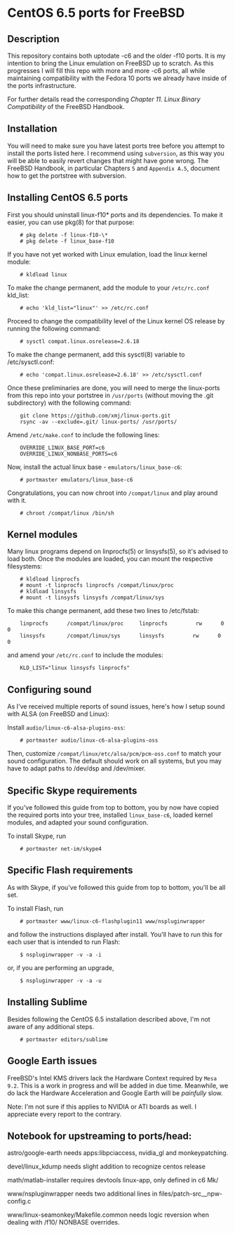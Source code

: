 CentOS 6.5 ports for FreeBSD
============================

Description
-----------

This repository contains both uptodate -c6 and the older -f10 ports. It is my
intention to bring the Linux emulation on FreeBSD up to scratch. As this
progresses I will fill this repo with more and more -c6 ports, all while
maintaining compatibility with the Fedora 10 ports we already have inside
of the ports infrastructure.

For further details read the corresponding
_Chapter 11.  Linux Binary Compatibility_
of the FreeBSD Handbook.

Installation
------------
You will need to make sure you have latest ports tree before you attempt to
install the ports listed here. I recommend using `subversion`, as this way you
will be able to easily revert changes that might have gone wrong. The FreeBSD
Handbook, in particular Chapters `5` and `Appendix A.5`, document how to get the
portstree with subversion.

Installing CentOS 6.5 ports
---------------------------
First you should uninstall linux-f10* ports and its dependencies. To make it easier,
you can use pkg(8) for that purpose:
```
    # pkg delete -f linux-f10-\*
    # pkg delete -f linux_base-f10
```

If you have not yet worked with Linux emulation, load the linux kernel module:
```
    # kldload linux
```
To make the change permanent, add the module to your `/etc/rc.conf` kld_list:
```
    # echo 'kld_list="linux"' >> /etc/rc.conf
```

Proceed to change the compatibility level of the Linux kernel OS release by running
the following command:
```
    # sysctl compat.linux.osrelease=2.6.18
```
To make the change permanent, add this sysctl(8) variable to /etc/sysctl.conf:
```
    # echo 'compat.linux.osrelease=2.6.18' >> /etc/sysctl.conf
```

Once these preliminaries are done, you will need to merge the linux-ports from
this repo  into your portstree in  `/usr/ports` (without moving the .git
subdirectory)  with the following command:

```
    git clone https://github.com/xmj/linux-ports.git
    rsync -av --exclude=.git/ linux-ports/ /usr/ports/
```

Amend `/etc/make.conf` to include the following lines:

```
    OVERRIDE_LINUX_BASE_PORT=c6
    OVERRIDE_LINUX_NONBASE_PORTS=c6
```

Now, install the actual linux base - `emulators/linux_base-c6`:
```
    # portmaster emulators/linux_base-c6
```

Congratulations, you can now chroot into `/compat/linux` and play around with
it.
```
    # chroot /compat/linux /bin/sh
```

Kernel modules
--------------

Many linux programs depend on linprocfs(5) or linsysfs(5), so it's advised to
load both. Once the modules are loaded, you can mount the respective
filesystems:

```
    # kldload linprocfs
    # mount -t linprocfs linprocfs /compat/linux/proc
    # kldload linsysfs
    # mount -t linsysfs linsysfs /compat/linux/sys
```
To make this change permanent, add these two lines to /etc/fstab:

```
    linprocfs      /compat/linux/proc     linprocfs         rw      0       0
    linsysfs       /compat/linux/sys      linsysfs         rw      0       0
```

and amend your `/etc/rc.conf` to include the modules:

```
    KLD_LIST="linux linsysfs linprocfs"
```

Configuring sound
-----------------

As I've received multiple reports of sound issues, here's how I setup sound with
ALSA (on FreeBSD and Linux):

Install `audio/linux-c6-alsa-plugins-oss`:
```
    # portmaster audio/linux-c6-alsa-plugins-oss
```

Then, customize `/compat/linux/etc/alsa/pcm/pcm-oss.conf` to match your sound
configuration. The default should work on all systems, but you may have to adapt
paths to /dev/dsp and /dev/mixer.


Specific Skype requirements
---------------------------

If you've followed this guide from top to bottom, you by now have copied the
required ports into your tree, installed `linux_base-c6`, loaded kernel modules,
and adapted your sound configuration.

To install Skype, run

```
    # portmaster net-im/skype4
```


Specific Flash requirements
---------------------------

As with Skype, if you've followed this guide from top to bottom, you'll be all
set.

To install Flash, run
```
    # portmaster www/linux-c6-flashplugin11 www/nspluginwrapper
```
and follow the instructions displayed after install. You'll have to run this for
each user that is intended to run Flash:

```
    $ nspluginwrapper -v -a -i
```
or, if you are performing an upgrade,
```
    $ nspluginwrapper -v -a -u
```

Installing Sublime
------------------

Besides following the CentOS 6.5 installation described above, I'm not aware of
any additional steps.

```
    # portmaster editors/sublime
```

Google Earth issues
-------------------

FreeBSD's Intel KMS drivers lack the Hardware Context required by `Mesa 9.2`.
This is a work in progress and will be added in due time. Meanwhile, we do lack
the Hardware Acceleration and Google Earth will be _painfully_ slow.

Note: I'm not sure if this applies to NVIDIA or ATI boards as well. I appreciate every
report to the contrary.


Notebook for upstreaming to ports/head:
---------------------------------------
astro/google-earth needs apps:libpciaccess, nvidia_gl and monkeypatching.

devel/linux_kdump needs slight addition to recognize centos release

math/matlab-installer requires devtools linux-app, only defined in c6 Mk/

www/nspluginwrapper needs two additional lines in files/patch-src__npw-config.c

www/linux-seamonkey/Makefile.common needs logic reversion when dealing with /f10/ NONBASE overrides.
